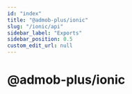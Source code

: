 ```yaml
---
id: "index"
title: "@admob-plus/ionic"
slug: "/ionic/api"
sidebar_label: "Exports"
sidebar_position: 0.5
custom_edit_url: null
---
```


# @admob-plus/ionic
